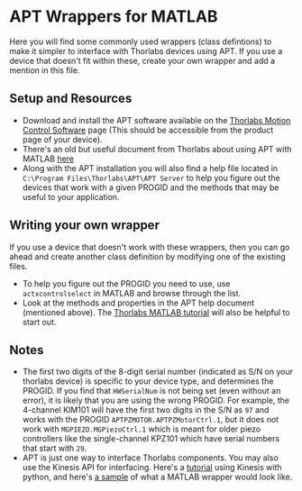 # APT Wrappers for MATLAB
Here you will find some commonly used wrappers (class defintions) to make it simpler to interface with Thorlabs devices using APT. If you use a device that doesn't fit within these, create your own wrapper and add a mention in this file.

## Setup and Resources
- Download and install the APT software available on the [Thorlabs Motion Control Software](https://www.thorlabs.com/software_pages/viewsoftwarepage.cfm?code=Motion_Control) page (This should be accessible from the product page of your device).
- There's an old but useful document from Thorlabs about using APT with MATLAB [here][thorlabsmatlab]
- Along with the APT installation you will also find a help file located in `C:\Program Files\Thorlabs\APT\APT Server` to help you figure out the devices that work with a given PROGID and the methods that may be useful to your application.

## Writing your own wrapper
If you use a device that doesn't work with these wrappers, then you can go ahead and create another class definition by modifying one of the existing files.
- To help you figure out the PROGID you need to use, use `actxcontrolselect` in MATLAB and browse through the list.
- Look at the methods and properties in the APT help document (mentioned above). The [Thorlabs MATLAB tutorial][thorlabsmatlab] will also be helpful to start out.

## Notes
- The first two digits of the 8-digit serial number (indicated as S/N on your thorlabs device) is specific to your device type, and determines the PROGID. If you find that `HWSerialNum` is not being set (even without an error), it is likely that you are using the wrong PROGID.
For example, the 4-channel KIM101 will have the first two digits in the S/N as `97` and works with the PROGID `APTPZMOTOR.APTPZMotorCtrl.1`, but it does not work with `MGPIEZO.MGPiezoCtrl.1` which is meant for older piezo controllers like the single-channel KPZ101 which have serial numbers that start with `29`.
- APT is just one way to interface Thorlabs components. You may also use the Kinesis API for interfacing. Here's a [tutorial](https://www.youtube.com/watch?v=VbcCDI6Z6go) using Kinesis with python, and here's [a sample](https://www.mathworks.com/matlabcentral/fileexchange/66497-driver-for-thorlabs-motorized-stages) of what a MATLAB wrapper would look like.

[thorlabsmatlab]: https://www.thorlabs.com/tutorials/Thorlabs_APT_MATLAB.docx
